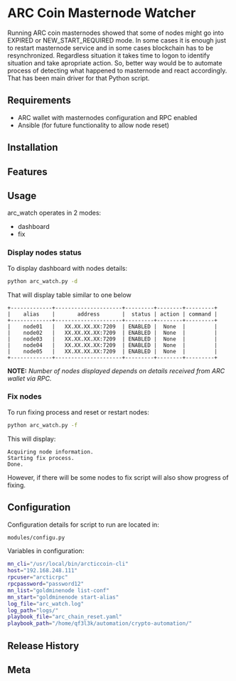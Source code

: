 # ARC Coin Masternode Watcher
Running ARC coin masternodes showed that some of nodes might go into EXPIRED or NEW_START_REQUIRED mode.
In some cases it is enough just to restart masternode service and in some cases blockchain has to be resynchronized.
Regardless situation it takes time to logon to identify situation and take apropriate action.
So, better way would be to automate process of detecting what happened to masternode and react accordingly.
That has been main driver for that Python script.

## Requirements
* ARC wallet with masternodes configuration and RPC enabled
* Ansible (for future functionality to allow node reset)

## Installation

## Features

## Usage

arc_watch operates in 2 modes:
 - dashboard
 - fix


### Display nodes status

To display dashboard with nodes details:

```bash
python arc_watch.py -d
```

That will display table similar to one below

```text
+-------------+---------------------+---------+--------+---------+
|    alias    |       address       |  status | action | command |
+-------------+---------------------+---------+--------+---------+
|    node01   |   XX.XX.XX.XX:7209  | ENABLED |  None  |         |
|    node02   |   XX.XX.XX.XX:7209  | ENABLED |  None  |         |
|    node03   |   XX.XX.XX.XX:7209  | ENABLED |  None  |         |
|    node04   |   XX.XX.XX.XX:7209  | ENABLED |  None  |         |
|    node05   |   XX.XX.XX.XX:7209  | ENABLED |  None  |         |
+-------------+---------------------+---------+--------+---------+
```
**NOTE:** *Number of nodes displayed depends on details received from ARC wallet via RPC.*

### Fix nodes

To run fixing process and reset or restart nodes:
```bash
python arc_watch.py -f
```

This will display:

```text
Acquiring node information.
Starting fix process.
Done.
```

However, if there will be some nodes to fix script will also show progress of fixing.


## Configuration
Configuration details for script to run are located in:
```bash
modules/configu.py
```
Variables in configuration:
```bash
mn_cli="/usr/local/bin/arcticcoin-cli"
host="192.168.248.111"
rpcuser="arcticrpc"
rpcpassword="password12"
mn_list="goldminenode list-conf"
mn_start="goldminenode start-alias"
log_file="arc_watch.log"
log_path="logs/"
playbook_file="arc_chain_reset.yaml"
playbook_path="/home/qf3l3k/automation/crypto-automation/"
```

## Release History

## Meta
